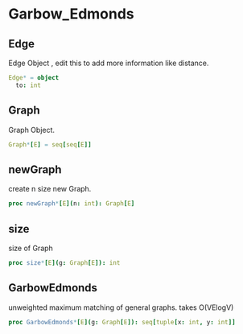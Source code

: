# Garbow_Edmonds

## Edge

Edge Object , edit this to add more information like distance.
```nim
Edge* = object
  to: int

```
## Graph

Graph Object.
```nim
Graph*[E] = seq[seq[E]]
```
## newGraph

create n size new Graph.
```nim
proc newGraph*[E](n: int): Graph[E]
```
## size

size of Graph
```nim
proc size*[E](g: Graph[E]): int
```
## GarbowEdmonds

unweighted maximum matching of general graphs. takes O(VElogV)
```nim
proc GarbowEdmonds*[E](g: Graph[E]): seq[tuple[x: int, y: int]]
```
